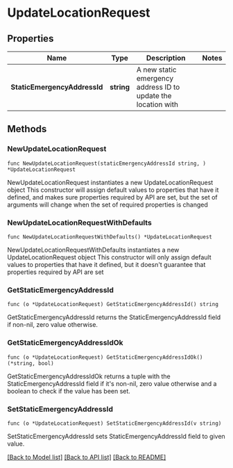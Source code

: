 # UpdateLocationRequest

## Properties

Name | Type | Description | Notes
------------ | ------------- | ------------- | -------------
**StaticEmergencyAddressId** | **string** | A new static emergency address ID to update the location with | 

## Methods

### NewUpdateLocationRequest

`func NewUpdateLocationRequest(staticEmergencyAddressId string, ) *UpdateLocationRequest`

NewUpdateLocationRequest instantiates a new UpdateLocationRequest object
This constructor will assign default values to properties that have it defined,
and makes sure properties required by API are set, but the set of arguments
will change when the set of required properties is changed

### NewUpdateLocationRequestWithDefaults

`func NewUpdateLocationRequestWithDefaults() *UpdateLocationRequest`

NewUpdateLocationRequestWithDefaults instantiates a new UpdateLocationRequest object
This constructor will only assign default values to properties that have it defined,
but it doesn't guarantee that properties required by API are set

### GetStaticEmergencyAddressId

`func (o *UpdateLocationRequest) GetStaticEmergencyAddressId() string`

GetStaticEmergencyAddressId returns the StaticEmergencyAddressId field if non-nil, zero value otherwise.

### GetStaticEmergencyAddressIdOk

`func (o *UpdateLocationRequest) GetStaticEmergencyAddressIdOk() (*string, bool)`

GetStaticEmergencyAddressIdOk returns a tuple with the StaticEmergencyAddressId field if it's non-nil, zero value otherwise
and a boolean to check if the value has been set.

### SetStaticEmergencyAddressId

`func (o *UpdateLocationRequest) SetStaticEmergencyAddressId(v string)`

SetStaticEmergencyAddressId sets StaticEmergencyAddressId field to given value.



[[Back to Model list]](../README.md#documentation-for-models) [[Back to API list]](../README.md#documentation-for-api-endpoints) [[Back to README]](../README.md)


